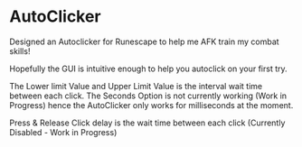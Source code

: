 # AutoClicker

Designed an Autoclicker for Runescape to help me AFK train my combat skills!

Hopefully the GUI is intuitive enough to help you autoclick on your first try.

The Lower limit Value and Upper Limit Value is the interval wait time between each click. The Seconds Option is not currently working (Work in Progress) hence the AutoClicker only works for milliseconds at the moment.

Press & Release Click delay is the wait time between each click (Currently Disabled - Work in Progress)


